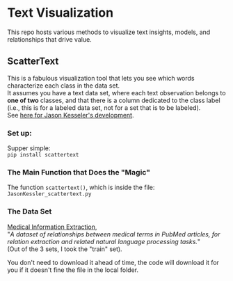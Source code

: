 # Text Visualization
This repo hosts various methods to visualize text insights, models, and relationships that drive value.

## ScatterText 
This is a fabulous visualization tool that lets you see which words characterize each class in the data set.    
It assumes you have a text data set, where each text observation belongs to **one of two** classes, and that there is a column dedicated to the class label (i.e., this is for a labeled data set, not for a set that is to be labeled).    
See [here for Jason Kesseler's development](https://github.com/JasonKessler/scattertext).    

### Set up:
Supper simple:   
`pip install scattertext`

### The Main Function that Does the "Magic"
The function `scattertext()`, which is inside the file:  
`JasonKessler_scattertext.py`  

### The Data Set
[Medical Information Extraction](https://appen.com/datasets/medical-sentence-summary-and-relation-extraction/),  
"*A dataset of relationships between medical terms in PubMed articles, for relation extraction and related natural language processing tasks.*"  
(Out of the 3 sets, I took the "train" set).  

You don't need to download it ahead of time, the code will download it for you if it doesn't fine the file in the local folder.  
